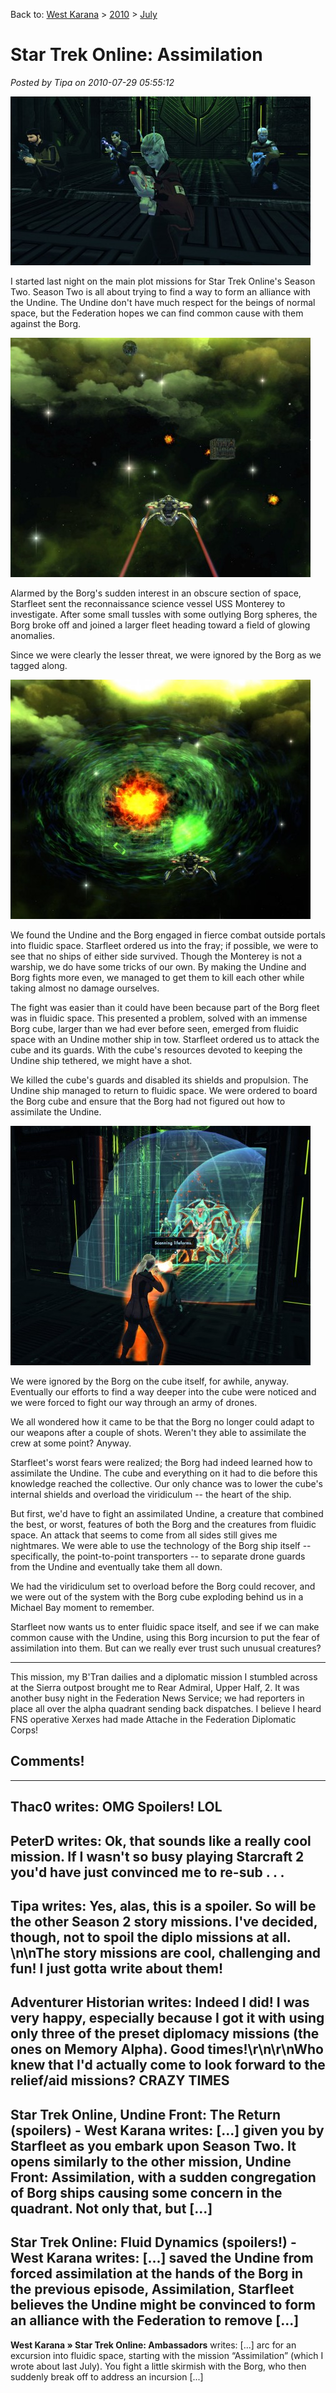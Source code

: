 Back to: [West Karana](/posts/westkarana.md) > [2010](/posts/2010/westkarana.md) > [July](./westkarana.md)
# Star Trek Online: Assimilation

*Posted by Tipa on 2010-07-29 05:55:12*

[![](../../../uploads/2010/07/GameClient-2010-07-28-20-43-56-09-480x270.jpg "The crew of the Monterey invade a Borg cube")](../../../uploads/2010/07/GameClient-2010-07-28-20-43-56-09.jpg)

I started last night on the main plot missions for Star Trek Online's Season Two. Season Two is all about trying to find a way to form an alliance with the Undine. The Undine don't have much respect for the beings of normal space, but the Federation hopes we can find common cause with them against the Borg.

[![](../../../uploads/2010/07/GameClient-2010-07-28-20-32-02-18-480x383.jpg "Borg fleet on the move.")](../../../uploads/2010/07/GameClient-2010-07-28-20-32-02-18.jpg)

Alarmed by the Borg's sudden interest in an obscure section of space, Starfleet sent the reconnaissance science vessel USS Monterey to investigate. After some small tussles with some outlying Borg spheres, the Borg broke off and joined a larger fleet heading toward a field of glowing anomalies.

Since we were clearly the lesser threat, we were ignored by the Borg as we tagged along.

[![](../../../uploads/2010/07/GameClient-2010-07-28-20-42-19-97-480x383.jpg "Portal into fluidic space.")](../../../uploads/2010/07/GameClient-2010-07-28-20-42-19-97.jpg)

We found the Undine and the Borg engaged in fierce combat outside portals into fluidic space. Starfleet ordered us into the fray; if possible, we were to see that no ships of either side survived. Though the Monterey is not a warship, we do have some tricks of our own. By making the Undine and Borg fights more even, we managed to get them to kill each other while taking almost no damage ourselves.

The fight was easier than it could have been because part of the Borg fleet was in fluidic space. This presented a problem, solved with an immense Borg cube, larger than we had ever before seen, emerged from fluidic space with an Undine mother ship in tow. Starfleet ordered us to attack the cube and its guards. With the cube's resources devoted to keeping the Undine ship tethered, we might have a shot.

We killed the cube's guards and disabled its shields and propulsion. The Undine ship managed to return to fluidic space. We were ordered to board the Borg cube and ensure that the Borg had not figured out how to assimilate the Undine.

[![](../../../uploads/2010/07/GameClient-2010-07-28-21-29-54-88-480x383.jpg "Fighting the assimilated Undine")](../../../uploads/2010/07/GameClient-2010-07-28-21-29-54-88.jpg)

We were ignored by the Borg on the cube itself, for awhile, anyway. Eventually our efforts to find a way deeper into the cube were noticed and we were forced to fight our way through an army of drones.

We all wondered how it came to be that the Borg no longer could adapt to our weapons after a couple of shots. Weren't they able to assimilate the crew at some point? Anyway.

Starfleet's worst fears were realized; the Borg had indeed learned how to assimilate the Undine. The cube and everything on it had to die before this knowledge reached the collective. Our only chance was to lower the cube's internal shields and overload the viridiculum -- the heart of the ship.

But first, we'd have to fight an assimilated Undine, a creature that combined the best, or worst, features of both the Borg and the creatures from fluidic space. An attack that seems to come from all sides still gives me nightmares. We were able to use the technology of the Borg ship itself -- specifically, the point-to-point transporters -- to separate drone guards from the Undine and eventually take them all down.

We had the viridiculum set to overload before the Borg could recover, and we were out of the system with the Borg cube exploding behind us in a Michael Bay moment to remember.

Starfleet now wants us to enter fluidic space itself, and see if we can make common cause with the Undine, using this Borg incursion to put the fear of assimilation into them. But can we really ever trust such unusual creatures?

---

This mission, my B'Tran dailies and a diplomatic mission I stumbled across at the Sierra outpost brought me to Rear Admiral, Upper Half, 2. It was another busy night in the Federation News Service; we had reporters in place all over the alpha quadrant sending back dispatches. I believe I heard FNS operative Xerxes had made Attache in the Federation Diplomatic Corps!

## Comments!
---
**Thac0** writes: OMG Spoilers! LOL
---
**PeterD** writes: Ok, that sounds like a really cool mission.  If I wasn't so busy playing Starcraft 2 you'd have just convinced me to re-sub . . .
---
**Tipa** writes: Yes, alas, this is a spoiler. So will be the other Season 2 story missions. I've decided, though, not to spoil the diplo missions at all. \n\nThe story missions are cool, challenging and fun! I just gotta write about them!
---
**Adventurer Historian** writes: Indeed I did! I was very happy, especially because I got it with using only three of the preset diplomacy missions (the ones on Memory Alpha). Good times!\r\n\r\nWho knew that I'd actually come to look forward to the relief/aid missions? CRAZY TIMES
---
**Star Trek Online, Undine Front: The Return (spoilers) - West Karana** writes: [...] given you by Starfleet as you embark upon Season Two. It opens similarly to the other mission, Undine Front: Assimilation, with a sudden congregation of Borg ships causing some concern in the quadrant. Not only that, but [...]
---
**Star Trek Online: Fluid Dynamics (spoilers!) - West Karana** writes: [...] saved the Undine from forced assimilation at the hands of the Borg in the previous episode, Assimilation, Starfleet believes the Undine might be convinced to form an alliance with the Federation to remove [...]
---
**West Karana » Star Trek Online: Ambassadors** writes: [...] arc for an excursion into fluidic space, starting with the mission &#8220;Assimilation&#8221; (which I wrote about last July). You fight a little skirmish with the Borg, who then suddenly break off to address an incursion [...]
